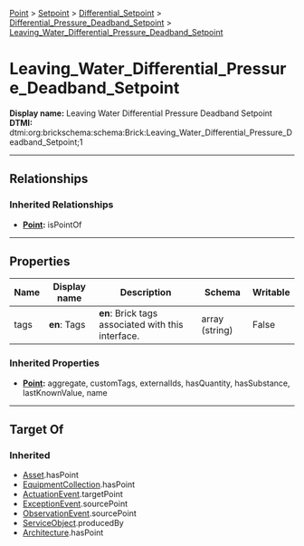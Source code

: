[Point](../../../Point.md) > [Setpoint](../../Setpoint.md) > [Differential_Setpoint](../Differential_Setpoint.md) > [Differential_Pressure_Deadband_Setpoint](Differential_Pressure_Deadband_Setpoint.md) > [Leaving_Water_Differential_Pressure_Deadband_Setpoint](#)
# Leaving_Water_Differential_Pressure_Deadband_Setpoint

**Display name:** Leaving Water Differential Pressure Deadband Setpoint<br />
**DTMI:** dtmi:org:brickschema:schema:Brick:Leaving_Water_Differential_Pressure_Deadband_Setpoint;1

---

## Relationships
### Inherited Relationships
* **[Point](../../../Point.md):** isPointOf

---

## Properties
|Name|Display name|Description|Schema|Writable|
|-|-|-|-|-|
|tags|**en**: Tags|**en**: Brick tags associated with this interface.|array (string)|False|
### Inherited Properties
* **[Point](../../../Point.md):** aggregate, customTags, externalIds, hasQuantity, hasSubstance, lastKnownValue, name

---

## Target Of
### Inherited
* [Asset](../../../../Asset/Asset.md).hasPoint
* [EquipmentCollection](../../../../Collection/AssetCollection/EquipmentCollection/EquipmentCollection.md).hasPoint
* [ActuationEvent](../../../../Event/PointEvent/ActuationEvent.md).targetPoint
* [ExceptionEvent](../../../../Event/PointEvent/ExceptionEvent.md).sourcePoint
* [ObservationEvent](../../../../Event/PointEvent/ObservationEvent.md).sourcePoint
* [ServiceObject](../../../../Information/ServiceObject/ServiceObject.md).producedBy
* [Architecture](../../../../Space/Architecture/Architecture.md).hasPoint
